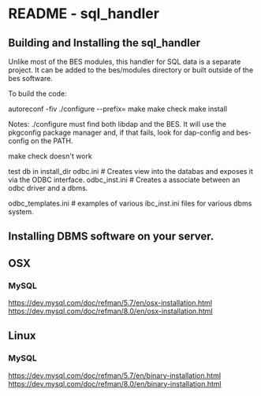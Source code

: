 

# README - sql_handler

## Building and Installing the sql_handler
Unlike most of the BES modules, this handler for SQL data is a separate project.
It can be added to the bes/modules directory or built outside of the bes software.

To build the code:

autoreconf -fiv
./configure --prefix=<prefix>
make
make check
make install

Notes:
./configure must find both libdap and the BES. It will use the pkgconfig package 
manager and, if that fails, look for dap-config and bes-config on the PATH.

make check doesn't work


test db in install_dir
odbc.ini # Creates view into the databas and exposes it via the ODBC interface.
odbc_inst.ini # Creates a associate between an odbc driver and a dbms.



odbc_templates.ini # examples of various ibc_inst.ini files for various dbms system.


## Installing DBMS software on your server.

## OSX

### MySQL

https://dev.mysql.com/doc/refman/5.7/en/osx-installation.html
https://dev.mysql.com/doc/refman/8.0/en/osx-installation.html

## Linux

### MySQL

https://dev.mysql.com/doc/refman/5.7/en/binary-installation.html
https://dev.mysql.com/doc/refman/8.0/en/binary-installation.html